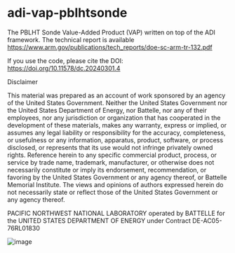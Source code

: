 # adi-vap-pblhtsonde
The PBLHT Sonde Value-Added Product (VAP) written on top of the ADI framework.  The technical report is available https://www.arm.gov/publications/tech_reports/doe-sc-arm-tr-132.pdf

If you use the code, please cite the DOI: https://doi.org/10.11578/dc.20240301.4 

Disclaimer

This material was prepared as an account of work sponsored by an agency of the United States Government.  Neither the United States Government nor the United States Department of Energy, nor Battelle, nor any of their employees, nor any jurisdiction or organization that has cooperated in the development of these materials, makes any warranty, express or implied, or assumes any legal liability or responsibility for the accuracy, completeness, or usefulness or any information, apparatus, product, software, or process disclosed, or represents that its use would not infringe privately owned rights.
Reference herein to any specific commercial product, process, or service by trade name, trademark, manufacturer, or otherwise does not necessarily constitute or imply its endorsement, recommendation, or favoring by the United States Government or any agency thereof, or Battelle Memorial Institute. The views and opinions of authors expressed herein do not necessarily state or reflect those of the United States Government or any agency thereof.

PACIFIC NORTHWEST NATIONAL LABORATORY
operated by
BATTELLE
for the
UNITED STATES DEPARTMENT OF ENERGY
under Contract DE-AC05-76RL01830

![image](https://github.com/ARM-DOE/adi-vap-pblhtsonde/assets/13651537/314f5acd-c5bb-4032-8597-56d3cf4e59c7)


